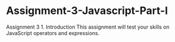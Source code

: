 # Assignment-3-Javascript-Part-I
Assignment 3 1. Introduction This assignment will test your skills on JavaScript operators and expressions.
